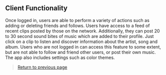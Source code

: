 ## Client Functionality

Once logged in, users are able to perform a variety of actions such as adding or deleting friends and follows. Users have access to a feed of recent clips posted by those on the network. Additionally, they can post 20 to 30 second sound bites of music which are added to their profile. Just click on a clip to listen and discover information about the artist, song and album. Users who are not logged in can access this feature to some extent, but are not able to follow and friend other users, or post their own music. The app also includes settings such as color themes.

> [Return to previous page](index.md#client-functionality)
